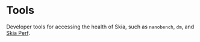 Tools
=====

Developer tools for accessing the health of Skia, such as
`nanobench`, `dm`, and [Skia Perf](https://skiaperf.com).

